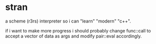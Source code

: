 # stran
a scheme (r3rs) interpreter so i can "learn" "modern" "c++".

if i want to make more progress i should probably change func::call to accept a vector of data as args and modify pair::eval accordingly.
